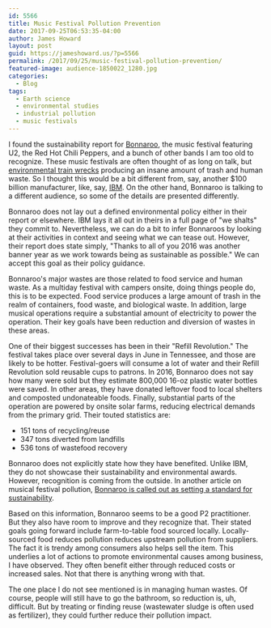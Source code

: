 ```yaml
---
id: 5566
title: Music Festival Pollution Prevention
date: 2017-09-25T06:53:35-04:00
author: James Howard
layout: post
guid: https://jameshoward.us/?p=5566
permalink: /2017/09/25/music-festival-pollution-prevention/
featured-image: audience-1850022_1280.jpg
categories:
  - Blog
tags:
  - Earth science
  - environmental studies
  - industrial pollution
  - music festivals
---
```

I found the sustainability report for [Bonnaroo](http://www.bonnaroo.com),
the music festival featuring U2, the Red Hot Chili Peppers, and a
bunch of other bands I am too old to recognize.  These music festivals
are often thought of as long on talk, but [environmental train
wrecks](http://www.laweekly.com/music/trashed-music-festivals-are-environmental-disasters-2614424)
producing an insane amount of trash and human waste.  So I thought
this would be a bit different from, say, another $100 billion
manufacturer, like, say,
[IBM](https://www.ibm.com/ibm/environment/annual/).  On the other
hand, Bonnaroo is talking to a different audience, so some of the
details are presented differently.

Bonnaroo does not lay out a defined environmental policy either in
their report or elsewhere.  IBM lays it all out in theirs in a full
page of "we shalts" they commit to.  Nevertheless, we can do a bit
to infer Bonnaroos by looking at their activities in context and
seeing what we can tease out.  However, their report does state
simply, "Thanks to all of you 2016 was another banner year as we
work towards being as sustainable as possible."  We can accept this
goal as their policy guidance.

Bonnaroo's major wastes are those related to food service and human
waste.  As a multiday festival with campers onsite, doing things
people do, this is to be expected.  Food service produces a large
amount of trash in the realm of containers, food waste, and biological
waste.  In addition, large musical operations require a substantial
amount of electricity to power the operation.  Their key goals have
been reduction and diversion of wastes in these areas.

One of their biggest successes has been in their "Refill Revolution."
The festival takes place over several days in June in Tennessee,
and those are likely to be hotter.  Festival-goers will consume a
lot of water and their Refill Revolution sold reusable cups to
patrons.  In 2016, Bonnaroo does not say how many were sold but
they estimate 800,000 16-oz plastic water bottles were saved.  In
other areas, they have donated leftover food to local shelters and
composted undonateable foods.  Finally, substantial parts of the
operation are powered by onsite solar farms, reducing electrical
demands from the primary grid.  Their touted statistics are:

* 151 tons of recycling/reuse
* 347 tons diverted from landfills
* 536 tons of wastefood recovery

Bonnaroo does not explicitly state how they have benefited.  Unlike
IBM, they do not showcase their sustainability and environmental
awards.  However, recognition is coming from the outside.  In another
article on musical festival pollution, [Bonnaroo is called out as
setting a standard for
sustainability](http://www.greenphillyblog.com/lifestyle/sustainable-travels/bonnaroo-sets-standard-for-green-music-festivals/).

Based on this information, Bonnaroo seems to be a good P2 practitioner.
But they also have room to improve and they recognize that.  Their
stated goals going forward include farm-to-table food sourced
locally.  Locally-sourced food reduces pollution reduces upstream
pollution from suppliers.  The fact it is trendy among consumers
also helps sell the item.  This underlies a lot of actions to promote
environmental causes among business, I have observed.  They often
benefit either through reduced costs or increased sales.  Not that
there is anything wrong with that.

The one place I do not see mentioned is in managing human wastes.
Of course, people will still have to go the bathroom, so reduction
is, uh, difficult.  But by treating or finding reuse (wastewater
sludge is often used as fertilizer), they could further reduce their
pollution impact.
